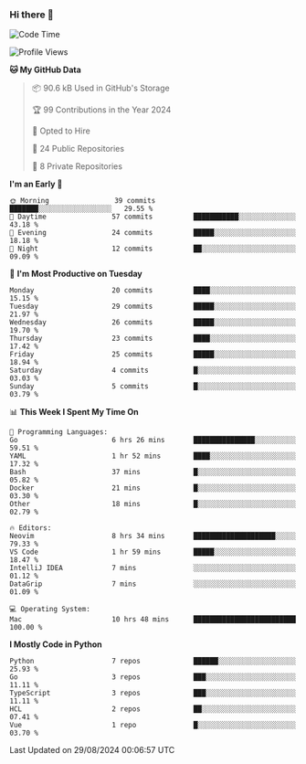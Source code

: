 ### Hi there 👋
<!--![visitors](https://visitor-badge.glitch.me/badge?page_id=d0zingcat)-->
<!--
**d0zingcat/d0zingcat** is a ✨ _special_ ✨ repository because its `README.md` (this file) appears on your GitHub profile.

Here are some ideas to get you started:

- 🔭 I’m currently working on ...
- 🌱 I’m currently learning ...
- 👯 I’m looking to collaborate on ...
- 🤔 I’m looking for help with ...
- 💬 Ask me about ...
- 📫 How to reach me: ...
- 😄 Pronouns: ...
- ⚡ Fun fact: ...
-->
<!--START_SECTION:waka-->
![Code Time](http://img.shields.io/badge/Code%20Time-3%2C773%20hrs%207%20mins-blue)

![Profile Views](http://img.shields.io/badge/Profile%20Views-0-blue)

**🐱 My GitHub Data** 

> 📦 90.6 kB Used in GitHub's Storage 
 > 
> 🏆 99 Contributions in the Year 2024
 > 
> 💼 Opted to Hire
 > 
> 📜 24 Public Repositories 
 > 
> 🔑 8 Private Repositories 
 > 
**I'm an Early 🐤** 

```text
🌞 Morning                39 commits          ███████░░░░░░░░░░░░░░░░░░   29.55 % 
🌆 Daytime                57 commits          ███████████░░░░░░░░░░░░░░   43.18 % 
🌃 Evening                24 commits          █████░░░░░░░░░░░░░░░░░░░░   18.18 % 
🌙 Night                  12 commits          ██░░░░░░░░░░░░░░░░░░░░░░░   09.09 % 
```
📅 **I'm Most Productive on Tuesday** 

```text
Monday                   20 commits          ████░░░░░░░░░░░░░░░░░░░░░   15.15 % 
Tuesday                  29 commits          █████░░░░░░░░░░░░░░░░░░░░   21.97 % 
Wednesday                26 commits          █████░░░░░░░░░░░░░░░░░░░░   19.70 % 
Thursday                 23 commits          ████░░░░░░░░░░░░░░░░░░░░░   17.42 % 
Friday                   25 commits          █████░░░░░░░░░░░░░░░░░░░░   18.94 % 
Saturday                 4 commits           █░░░░░░░░░░░░░░░░░░░░░░░░   03.03 % 
Sunday                   5 commits           █░░░░░░░░░░░░░░░░░░░░░░░░   03.79 % 
```


📊 **This Week I Spent My Time On** 

```text
💬 Programming Languages: 
Go                       6 hrs 26 mins       ███████████████░░░░░░░░░░   59.51 % 
YAML                     1 hr 52 mins        ████░░░░░░░░░░░░░░░░░░░░░   17.32 % 
Bash                     37 mins             █░░░░░░░░░░░░░░░░░░░░░░░░   05.82 % 
Docker                   21 mins             █░░░░░░░░░░░░░░░░░░░░░░░░   03.30 % 
Other                    18 mins             █░░░░░░░░░░░░░░░░░░░░░░░░   02.79 % 

🔥 Editors: 
Neovim                   8 hrs 34 mins       ████████████████████░░░░░   79.33 % 
VS Code                  1 hr 59 mins        █████░░░░░░░░░░░░░░░░░░░░   18.47 % 
IntelliJ IDEA            7 mins              ░░░░░░░░░░░░░░░░░░░░░░░░░   01.12 % 
DataGrip                 7 mins              ░░░░░░░░░░░░░░░░░░░░░░░░░   01.09 % 

💻 Operating System: 
Mac                      10 hrs 48 mins      █████████████████████████   100.00 % 
```

**I Mostly Code in Python** 

```text
Python                   7 repos             ██████░░░░░░░░░░░░░░░░░░░   25.93 % 
Go                       3 repos             ███░░░░░░░░░░░░░░░░░░░░░░   11.11 % 
TypeScript               3 repos             ███░░░░░░░░░░░░░░░░░░░░░░   11.11 % 
HCL                      2 repos             ██░░░░░░░░░░░░░░░░░░░░░░░   07.41 % 
Vue                      1 repo              █░░░░░░░░░░░░░░░░░░░░░░░░   03.70 % 
```




 Last Updated on 29/08/2024 00:06:57 UTC
<!--END_SECTION:waka-->

